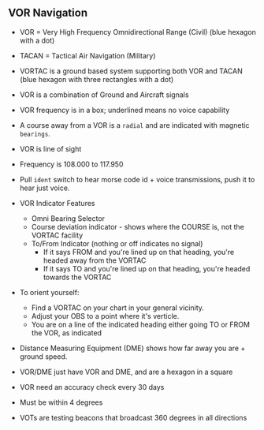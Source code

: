 ## VOR Navigation

* VOR = Very High Frequency Omnidirectional Range (Civil) (blue hexagon with a dot)
* TACAN = Tactical Air Navigation (Military)
* VORTAC is a ground based system supporting both VOR and TACAN (blue hexagon with three rectangles with a dot)
* VOR is a combination of Ground and Aircraft signals
* VOR frequency is in a box; underlined means no voice capability

* A course away from a VOR is a `radial` and are indicated with magnetic `bearings`.
* VOR is line of sight
* Frequency is 108.000 to 117.950
* Pull `ident` switch to hear morse code id + voice transmissions, push it to hear just voice.

* VOR Indicator Features
    * Omni Bearing Selector
    * Course deviation indicator - shows where the COURSE is, not the VORTAC facility
    * To/From Indicator (nothing or off indicates no signal)
        * If it says FROM and you're lined up on that heading, you're headed away from the VORTAC
        * If it says TO and you're lined up on that heading, you're headed towards the VORTAC

* To orient yourself:
    * Find a VORTAC on your chart in your general vicinity.
    * Adjust your OBS to a point where it's verticle.
    * You are on a line of the indicated heading either going TO or FROM the VOR, as indicated

* Distance Measuring Equipment (DME) shows how far away you are + ground speed.

* VOR/DME just have VOR and DME, and are a hexagon in a square

* VOR need an accuracy check every 30 days
* Must be within 4 degrees

* VOTs are testing beacons that broadcast 360 degrees in all directions